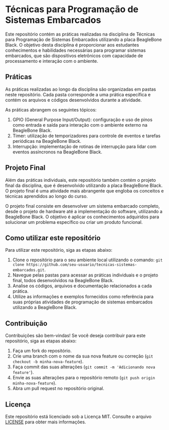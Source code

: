 # Técnicas para Programação de Sistemas Embarcados

Este repositório contém as práticas realizadas na disciplina de Técnicas para Programação de Sistemas Embarcados utilizando a placa BeagleBone Black. O objetivo desta disciplina é proporcionar aos estudantes conhecimentos e habilidades necessárias para programar sistemas embarcados, que são dispositivos eletrônicos com capacidade de processamento e interação com o ambiente.

## Práticas

As práticas realizadas ao longo da disciplina são organizadas em pastas neste repositório. Cada pasta corresponde a uma prática específica e contém os arquivos e códigos desenvolvidos durante a atividade.

As práticas abrangem os seguintes tópicos:

1. GPIO (General Purpose Input/Output): configuração e uso de pinos como entrada e saída para interação com o ambiente externo na BeagleBone Black.
2. Timer: utilização de temporizadores para controle de eventos e tarefas periódicas na BeagleBone Black.
3. Interrupção: implementação de rotinas de interrupção para lidar com eventos assíncronos na BeagleBone Black.

## Projeto Final

Além das práticas individuais, este repositório também contém o projeto final da disciplina, que é desenvolvido utilizando a placa BeagleBone Black. O projeto final é uma atividade mais abrangente que engloba os conceitos e técnicas aprendidos ao longo do curso.

O projeto final consiste em desenvolver um sistema embarcado completo, desde o projeto de hardware até a implementação do software, utilizando a BeagleBone Black. O objetivo é aplicar os conhecimentos adquiridos para solucionar um problema específico ou criar um produto funcional.

## Como utilizar este repositório

Para utilizar este repositório, siga as etapas abaixo:

1. Clone o repositório para o seu ambiente local utilizando o comando: `git clone https://github.com/seu-usuario/tecnicas-sistemas-embarcados.git`.
2. Navegue pelas pastas para acessar as práticas individuais e o projeto final, todos desenvolvidos na BeagleBone Black.
3. Analise os códigos, arquivos e documentação relacionados a cada prática.
4. Utilize as informações e exemplos fornecidos como referência para suas próprias atividades de programação de sistemas embarcados utilizando a BeagleBone Black.

## Contribuição

Contribuições são bem-vindas! Se você deseja contribuir para este repositório, siga as etapas abaixo:

1. Faça um fork do repositório.
2. Crie uma branch com o nome da sua nova feature ou correção (`git checkout -b minha-nova-feature`).
3. Faça commit das suas alterações (`git commit -m 'Adicionando nova feature'`).
4. Envie as suas alterações para o repositório remoto (`git push origin minha-nova-feature`).
5. Abra um pull request no repositório original.

## Licença

Este repositório está licenciado sob a Licença MIT. Consulte o arquivo [LICENSE](https://github.com/seu-usuario/tecnicas-sistemas-embarcados/blob/main/LICENSE) para obter mais informações.

